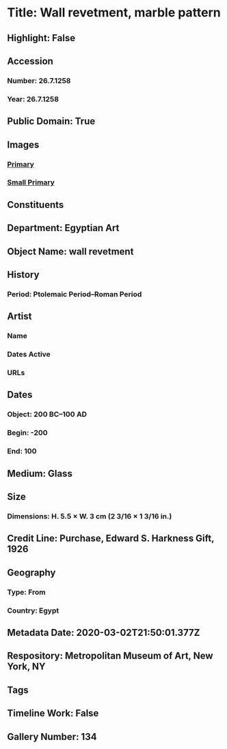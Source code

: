# Title: Wall revetment, marble pattern
## Highlight: False
## Accession
### Number: 26.7.1258
### Year: 26.7.1258
## Public Domain: True
## Images
### [Primary](https://images.metmuseum.org/CRDImages/eg/original/LC-26_7_1258_EGDP023299.jpg)
### [Small Primary](https://images.metmuseum.org/CRDImages/eg/web-large/LC-26_7_1258_EGDP023299.jpg)
## Constituents
## Department: Egyptian Art
## Object Name: wall revetment
## History
### Period: Ptolemaic Period–Roman Period
## Artist
### Name
### Dates Active
### URLs
## Dates
### Object: 200 BC–100 AD
### Begin: -200
### End: 100
## Medium: Glass
## Size
### Dimensions: H. 5.5 × W. 3 cm (2 3/16 × 1 3/16 in.)
## Credit Line: Purchase, Edward S. Harkness Gift, 1926
## Geography
### Type: From
### Country: Egypt
## Metadata Date: 2020-03-02T21:50:01.377Z
## Respository: Metropolitan Museum of Art, New York, NY
## Tags
## Timeline Work: False
## Gallery Number: 134